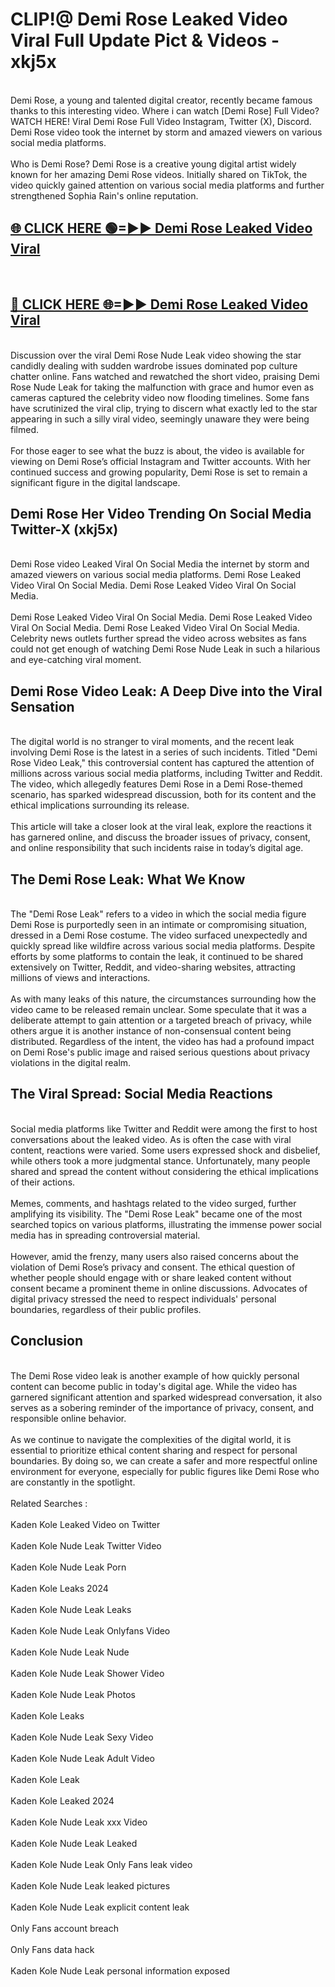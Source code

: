 # CLIP!@ Demi Rose Leaked Video Viral Full Update Pict & Videos - xkj5x
<br>
Demi Rose, a young and talented digital creator, recently became famous thanks to this interesting video. Where i can watch [Demi Rose] Full Video? WATCH HERE! Viral Demi Rose Full Video Instagram, Twitter (X), Discord. Demi Rose video took the internet by storm and amazed viewers on various social media platforms.
<br><br>
Who is Demi Rose? Demi Rose is a creative young digital artist widely known for her amazing Demi Rose videos. Initially shared on TikTok, the video quickly gained attention on various social media platforms and further strengthened Sophia Rain's online reputation.
<br>
<h2><a href="https://bestclip.site?title=Demi_Rose">🌐 CLICK HERE 🟢=►► Demi Rose Leaked Video Viral</a></h2>
<br>
<h2><a href="https://bestclip.site?title=Demi_Rose">🔴 CLICK HERE 🌐=►► Demi Rose Leaked Video Viral</a></h2>
<br>
Discussion over the viral Demi Rose Nude Leak video showing the star candidly dealing with sudden wardrobe issues dominated pop culture chatter online. Fans watched and rewatched the short video, praising Demi Rose Nude Leak for taking the malfunction with grace and humor even as cameras captured the celebrity video now flooding timelines. Some fans have scrutinized the viral clip, trying to discern what exactly led to the star appearing in such a silly viral video, seemingly unaware they were being filmed.
<br><br>
For those eager to see what the buzz is about, the video is available for viewing on Demi Rose’s official Instagram and Twitter accounts. With her continued success and growing popularity, Demi Rose is set to remain a significant figure in the digital landscape.
<br>
<h2>Demi Rose Her Video Trending On Social Media Twitter-X (xkj5x)</h2>
<br>
Demi Rose video Leaked Viral On Social Media the internet by storm and amazed viewers on various social media platforms. Demi Rose Leaked Video Viral On Social Media. Demi Rose Leaked Video Viral On Social Media.
<br><br>
Demi Rose Leaked Video Viral On Social Media. Demi Rose Leaked Video Viral On Social Media. Demi Rose Leaked Video Viral On Social Media. Celebrity news outlets further spread the video across websites as fans could not get enough of watching Demi Rose Nude Leak in such a hilarious and eye-catching viral moment.
<br>
<h2>Demi Rose Video Leak: A Deep Dive into the Viral Sensation</h2>
<br>
The digital world is no stranger to viral moments, and the recent leak involving Demi Rose is the latest in a series of such incidents. Titled "Demi Rose Video Leak," this controversial content has captured the attention of millions across various social media platforms, including Twitter and Reddit. The video, which allegedly features Demi Rose in a Demi Rose-themed scenario, has sparked widespread discussion, both for its content and the ethical implications surrounding its release.
<br><br>
This article will take a closer look at the viral leak, explore the reactions it has garnered online, and discuss the broader issues of privacy, consent, and online responsibility that such incidents raise in today’s digital age.
<br>
<h2>The Demi Rose Leak: What We Know</h2>
<br>
The "Demi Rose Leak" refers to a video in which the social media figure Demi Rose is purportedly seen in an intimate or compromising situation, dressed in a Demi Rose costume. The video surfaced unexpectedly and quickly spread like wildfire across various social media platforms. Despite efforts by some platforms to contain the leak, it continued to be shared extensively on Twitter, Reddit, and video-sharing websites, attracting millions of views and interactions.
<br><br>
As with many leaks of this nature, the circumstances surrounding how the video came to be released remain unclear. Some speculate that it was a deliberate attempt to gain attention or a targeted breach of privacy, while others argue it is another instance of non-consensual content being distributed. Regardless of the intent, the video has had a profound impact on Demi Rose's public image and raised serious questions about privacy violations in the digital realm.
<br>
<h2>The Viral Spread: Social Media Reactions</h2>
<br>
Social media platforms like Twitter and Reddit were among the first to host conversations about the leaked video. As is often the case with viral content, reactions were varied. Some users expressed shock and disbelief, while others took a more judgmental stance. Unfortunately, many people shared and spread the content without considering the ethical implications of their actions.
<br><br>
Memes, comments, and hashtags related to the video surged, further amplifying its visibility. The "Demi Rose Leak" became one of the most searched topics on various platforms, illustrating the immense power social media has in spreading controversial material.
<br><br>
However, amid the frenzy, many users also raised concerns about the violation of Demi Rose’s privacy and consent. The ethical question of whether people should engage with or share leaked content without consent became a prominent theme in online discussions. Advocates of digital privacy stressed the need to respect individuals' personal boundaries, regardless of their public profiles.
<br>
<h2>Conclusion</h2>
<br>
The Demi Rose video leak is another example of how quickly personal content can become public in today's digital age. While the video has garnered significant attention and sparked widespread conversation, it also serves as a sobering reminder of the importance of privacy, consent, and responsible online behavior.
<br><br>
As we continue to navigate the complexities of the digital world, it is essential to prioritize ethical content sharing and respect for personal boundaries. By doing so, we can create a safer and more respectful online environment for everyone, especially for public figures like Demi Rose who are constantly in the spotlight.
<br><br>
Related Searches :
<br><br>
Kaden Kole Leaked Video on Twitter
<br><br>
Kaden Kole Nude Leak Twitter Video
<br><br>
Kaden Kole Nude Leak Porn
<br><br>
Kaden Kole Leaks 2024
<br><br>
Kaden Kole Nude Leak Leaks
<br><br>
Kaden Kole Nude Leak Onlyfans Video
<br><br>
Kaden Kole Nude Leak Nude
<br><br>
Kaden Kole Nude Leak Shower Video
<br><br>
Kaden Kole Nude Leak Photos
<br><br>
Kaden Kole Leaks
<br><br>
Kaden Kole Nude Leak Sexy Video
<br><br>
Kaden Kole Nude Leak Adult Video
<br><br>
Kaden Kole Leak
<br><br>
Kaden Kole Leaked 2024
<br><br>
Kaden Kole Nude Leak xxx Video
<br><br>
Kaden Kole Nude Leak Leaked
<br><br>
Kaden Kole Nude Leak Only Fans leak video
<br><br>
Kaden Kole Nude Leak leaked pictures
<br><br>
Kaden Kole Nude Leak explicit content leak
<br><br>
Only Fans account breach
<br><br>
Only Fans data hack
<br><br>
Kaden Kole Nude Leak personal information exposed